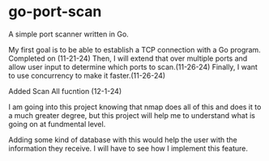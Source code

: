 # go-port-scan
A simple port scanner written in Go. 

My first goal is to be able to establish a TCP connection with a Go program. Completed on (11-21-24)
Then, I will extend that over multiple ports and allow user input to determine which ports to scan.(11-26-24)
Finally, I want to use concurrency to make it faster.(11-26-24)

Added Scan All fucntion (12-1-24)

I am going into this project knowing that nmap does all of this and does it to a much greater degree, but this project will help me to understand what is going on at fundmental level.


Adding some kind of database with this would help the user with the information they receive. I will have to see how I implement this feature.
